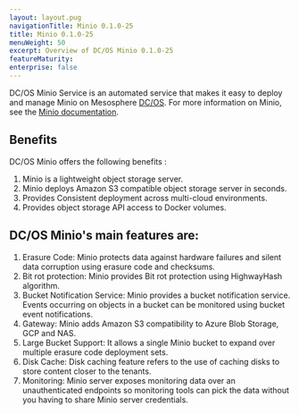 ```yaml
---
layout: layout.pug
navigationTitle: Minio 0.1.0-25
title: Minio 0.1.0-25
menuWeight: 50
excerpt: Overview of DC/OS Minio 0.1.0-25
featureMaturity:
enterprise: false
---
```


DC/OS Minio Service is an automated service that makes it easy to deploy and manage Minio on Mesosphere [DC/OS](https://mesosphere.com/product/). For more information on Minio, see the [Minio documentation](https://docs.minio.io/).

## Benefits
DC/OS Minio offers the following benefits :
1. Minio is a lightweight object storage server.
2. Minio deploys Amazon S3 compatible object storage server in seconds.
3. Provides Consistent deployment across multi-cloud environments.
4. Provides object storage API access to Docker volumes.

## DC/OS Minio's main features are:
1. Erasure Code: Minio protects data against hardware failures and silent data corruption using erasure code and checksums.
2. Bit rot protection: Minio provides Bit rot protection using HighwayHash algorithm.
3. Bucket Notification Service: Minio provides a bucket notification service. Events occurring on objects in a bucket can be monitored using bucket event notifications.
4. Gateway: Minio adds Amazon S3 compatibility to Azure Blob Storage, GCP and NAS.
5. Large Bucket Support: It allows a single Minio bucket to expand over multiple erasure code deployment sets. 
6. Disk Cache: Disk caching feature refers to the use of caching disks to store content closer to the tenants. 
7. Monitoring: Minio server exposes monitoring data over an unauthenticated endpoints so monitoring tools can pick the data without you having to share Minio server credentials.
